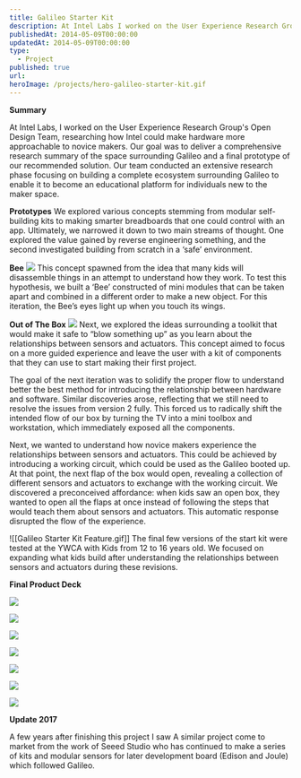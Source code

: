 ```yaml
---
title: Galileo Starter Kit
description: At Intel Labs I worked on the User Experience Research Group's Open Design Team where I focused on researching how Intel could make hardware more approachable to novice makers.
publishedAt: 2014-05-09T00:00:00
updatedAt: 2014-05-09T00:00:00
type:
  - Project
published: true
url: 
heroImage: /projects/hero-galileo-starter-kit.gif
---
```

**Summary**

At Intel Labs, I worked on the User Experience Research Group's Open Design Team, researching how Intel could make hardware more approachable to novice makers. Our goal was to deliver a comprehensive research summary of the space surrounding Galileo and a final prototype of our recommended solution. Our team conducted an extensive research phase focusing on building a complete ecosystem surrounding Galileo to enable it to become an educational platform for individuals new to the maker space.

**Prototypes**
We explored various concepts stemming from modular self-building kits to making smarter breadboards that one could control with an app. Ultimately, we narrowed it down to two main streams of thought. One explored the value gained by reverse engineering something, and the second investigated building from scratch in a ‘safe’ environment.


**Bee**
![](https://d2w9rnfcy7mm78.cloudfront.net/7651565/original_da8d0a1f20e11720bff6471c7a9b4011.jpg?1592010909?bc=0)
This concept spawned from the idea that many kids will disassemble things in an attempt to understand how they work. To test this hypothesis, we built a ‘Bee’ constructed of mini modules that can be taken apart and combined in a different order to make a new object. For this iteration, the Bee’s eyes light up when you touch its wings.

**Out of The Box**
![](https://d2w9rnfcy7mm78.cloudfront.net/7651566/original_9daf42df3d36655c90754c7e52d11194.png?1592010913?bc=0)
Next, we explored the ideas surrounding a toolkit that would make it safe to “blow something up” as you learn about the relationships between sensors and actuators. This concept aimed to focus on a more guided experience and leave the user with a kit of components that they can use to start making their first project.

The goal of the next iteration was to solidify the proper flow to understand better the best method for introducing the relationship between hardware and software. Similar discoveries arose, reflecting that we still need to resolve the issues from version 2 fully. This forced us to radically shift the intended flow of our box by turning the TV into a mini toolbox and workstation, which immediately exposed all the components.

Next, we wanted to understand how novice makers experience the relationships between sensors and actuators. This could be achieved by introducing a working circuit, which could be used as the Galileo booted up. At that point, the next flap of the box would open, revealing a collection of different sensors and actuators to exchange with the working circuit. We discovered a preconceived affordance: when kids saw an open box, they wanted to open all the flaps at once instead of following the steps that would teach them about sensors and actuators. This automatic response disrupted the flow of the experience.


![[Galileo Starter Kit Feature.gif]]
The final few versions of the start kit were tested at the YWCA with Kids from 12 to 16 years old. We focused on expanding what kids build after understanding the relationships between sensors and actuators during these revisions.

**Final Product Deck**

![](https://d2w9rnfcy7mm78.cloudfront.net/7651554/original_75bea07a5ec83ca211f724a903d630af.png?1592010844?bc=0)

![](https://d2w9rnfcy7mm78.cloudfront.net/7651559/original_b032eeabd7c5800ba19232333f437881.png?1592010847?bc=0)

![](https://d2w9rnfcy7mm78.cloudfront.net/7651555/original_2cb925f215d1d8f2ab9af1cbe5391abb.png?1592010847?bc=0)

![](https://d2w9rnfcy7mm78.cloudfront.net/7651556/original_7f004793a71956a5bf932feb71159ed6.png?1592010847?bc=0)

![](https://d2w9rnfcy7mm78.cloudfront.net/7651558/original_6215d31ec484a65b8c284db5070b2f23.png?1592010847?bc=0)

![](https://d2w9rnfcy7mm78.cloudfront.net/7651557/original_5037efdbef7032bba7f454734c937ef5.png?1592010847?bc=0)

![](https://d2w9rnfcy7mm78.cloudfront.net/7651560/original_d172ab2d2aac054a33f5f998129d06d3.png?1592010847?bc=0)


**Update 2017**

A few years after finishing this project I saw A similar project come to market from the work of Seeed Studio who has continued to make a series of kits and modular sensors for later development board (Edison and Joule) which followed Galileo.